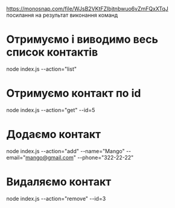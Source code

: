 https://monosnap.com/file/WJsB2VKtFZIbjtnbwuo6vZmFQxXTqJ посилання на результат виконання команд

# Отримуємо і виводимо весь список контактів 
node index.js --action="list"

# Отримуємо контакт по id
node index.js --action="get" --id=5

# Додаємо контакт
node index.js --action="add" --name="Mango" --email="mango@gmail.com" --phone="322-22-22"

# Видаляємо контакт
node index.js --action="remove" --id=3

